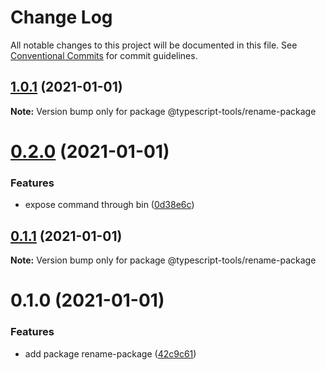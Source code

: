 # Change Log

All notable changes to this project will be documented in this file.
See [Conventional Commits](https://conventionalcommits.org) for commit guidelines.

## [1.0.1](https://github.com/typescript-tools/typescript-tools/compare/@typescript-tools/rename-package@0.2.0...@typescript-tools/rename-package@1.0.1) (2021-01-01)

**Note:** Version bump only for package @typescript-tools/rename-package





# [0.2.0](https://github.com/typescript-tools/typescript-tools/compare/@typescript-tools/rename-package@0.1.1...@typescript-tools/rename-package@0.2.0) (2021-01-01)


### Features

* expose command through bin ([0d38e6c](https://github.com/typescript-tools/typescript-tools/commit/0d38e6c063ab1fab85b1d1282358cf37615a6d71))





## [0.1.1](https://github.com/typescript-tools/typescript-tools/compare/@typescript-tools/rename-package@0.1.0...@typescript-tools/rename-package@0.1.1) (2021-01-01)

**Note:** Version bump only for package @typescript-tools/rename-package





# 0.1.0 (2021-01-01)


### Features

* add package rename-package ([42c9c61](https://github.com/typescript-tools/typescript-tools/commit/42c9c61524dc58244a64bf01699dbc737504a111))
